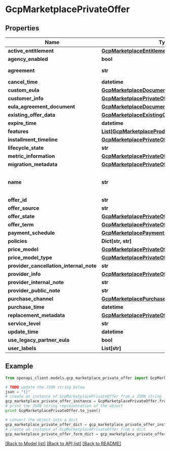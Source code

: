 # GcpMarketplacePrivateOffer


## Properties
Name | Type | Description | Notes
------------ | ------------- | ------------- | -------------
**active_entitlement** | [**GcpMarketplaceEntitlement**](GcpMarketplaceEntitlement.md) |  | [optional] 
**agency_enabled** | **bool** |  | [optional] 
**agreement** | **str** | The resource name of agreement(entitlement) In format of \&quot;projects/{projectNumber}/agreements/{agreementId}\&quot; | [optional] 
**cancel_time** | **datetime** |  | [optional] 
**custom_eula** | [**GcpMarketplaceDocument**](GcpMarketplaceDocument.md) |  | [optional] 
**customer_info** | [**GcpMarketplacePrivateOfferCustomerInfo**](GcpMarketplacePrivateOfferCustomerInfo.md) |  | [optional] 
**eula_agreement_document** | [**GcpMarketplaceDocument**](GcpMarketplaceDocument.md) |  | [optional] 
**existing_offer_data** | [**GcpMarketplaceExistingOfferData**](GcpMarketplaceExistingOfferData.md) |  | [optional] 
**expire_time** | **datetime** |  | [optional] 
**features** | [**List[GcpMarketplaceProductFeatureValue]**](GcpMarketplaceProductFeatureValue.md) |  | [optional] 
**installment_timeline** | [**GcpMarketplacePrivateOfferInstallmentTimeline**](GcpMarketplacePrivateOfferInstallmentTimeline.md) |  | [optional] 
**lifecycle_state** | **str** | such as \&quot;PUBLISHED\&quot; | [optional] 
**metric_information** | [**GcpMarketplacePrivateOfferMetricInformation**](GcpMarketplacePrivateOfferMetricInformation.md) |  | [optional] 
**migration_metadata** | [**GcpMarketplacePrivateOfferMigrationMetadata**](GcpMarketplacePrivateOfferMigrationMetadata.md) |  | [optional] 
**name** | **str** | In format of \&quot;projects/{projectNumber}/services/{serviceName, such as service-name.endpoints.gcp-project-id.cloud.goog}/privateOffers/{privateOfferId}\&quot; | [optional] 
**offer_id** | **str** | GCP private offer ID | [optional] 
**offer_source** | **str** | such as \&quot;OFFER\&quot; | [optional] 
**offer_state** | [**GcpMarketplacePrivateOfferState**](GcpMarketplacePrivateOfferState.md) |  | [optional] 
**offer_term** | [**GcpMarketplacePrivateOfferTerm**](GcpMarketplacePrivateOfferTerm.md) |  | [optional] 
**payment_schedule** | [**GcpMarketplacePaymentScheduleType**](GcpMarketplacePaymentScheduleType.md) |  | [optional] 
**policies** | **Dict[str, str]** |  | [optional] 
**price_model** | [**GcpMarketplacePrivateOfferPriceModel**](GcpMarketplacePrivateOfferPriceModel.md) |  | [optional] 
**price_model_type** | [**GcpMarketplacePrivateOfferPriceModelType**](GcpMarketplacePrivateOfferPriceModelType.md) |  | [optional] 
**provider_cancellation_internal_note** | **str** |  | [optional] 
**provider_info** | [**GcpMarketplacePrivateOfferProviderInfo**](GcpMarketplacePrivateOfferProviderInfo.md) |  | [optional] 
**provider_internal_note** | **str** |  | [optional] 
**provider_public_note** | **str** |  | [optional] 
**purchase_channel** | [**GcpMarketplacePurchaseChannel**](GcpMarketplacePurchaseChannel.md) |  | [optional] 
**purchase_time** | **datetime** |  | [optional] 
**replacement_metadata** | [**GcpMarketplacePrivateOfferReplacementMetadata**](GcpMarketplacePrivateOfferReplacementMetadata.md) |  | [optional] 
**service_level** | **str** | The Plan of the offer. | [optional] 
**update_time** | **datetime** |  | [optional] 
**use_legacy_partner_eula** | **bool** |  | [optional] 
**user_labels** | **List[str]** |  | [optional] 

## Example

```python
from openapi_client.models.gcp_marketplace_private_offer import GcpMarketplacePrivateOffer

# TODO update the JSON string below
json = "{}"
# create an instance of GcpMarketplacePrivateOffer from a JSON string
gcp_marketplace_private_offer_instance = GcpMarketplacePrivateOffer.from_json(json)
# print the JSON string representation of the object
print GcpMarketplacePrivateOffer.to_json()

# convert the object into a dict
gcp_marketplace_private_offer_dict = gcp_marketplace_private_offer_instance.to_dict()
# create an instance of GcpMarketplacePrivateOffer from a dict
gcp_marketplace_private_offer_form_dict = gcp_marketplace_private_offer.from_dict(gcp_marketplace_private_offer_dict)
```
[[Back to Model list]](../README.md#documentation-for-models) [[Back to API list]](../README.md#documentation-for-api-endpoints) [[Back to README]](../README.md)


